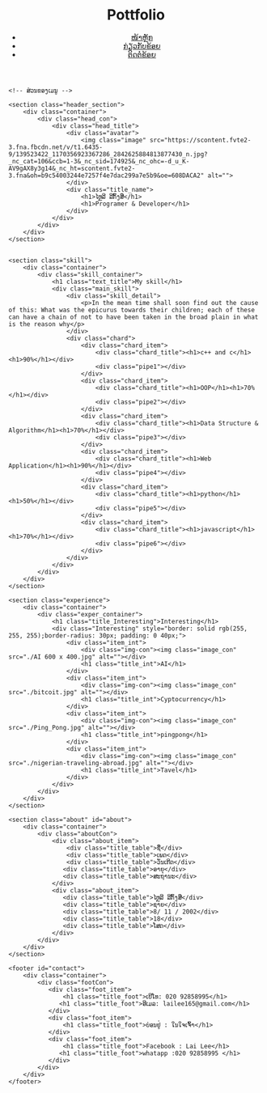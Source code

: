 <!DOCTYPE html>
<html lang="en">
<head>
    <meta charset="UTF-8">
    <meta http-equiv="X-UA-Compatible" content="IE=edge">
    <meta name="viewport" content="width=device-width, initial-scale=1.0">
    <link rel="stylesheet" href="./css/style_index.css">
    <title>index</title>
</head>
<body>
    <!-- ສ່ວນຂອງເມນູ -->
    <header>
        <div class="container">
            <div class="conNav">
                <div class="logo">
                    <h1 class="text_loga">Pottfolio</h1>
                </div>
                <ul class="Nav">
                    <li><a href="index.html">ໜ້າຫຼັກ</a><div class="border-b"></div></li>
                    <li><a href="#about">ກ່ຽວກັບຂ້ອຍ</a><div class="border-b"></div></li>
                    <li><a href="#contact">ຕິດຕໍ່ຂ້ອຍ</a><div class="border-b"></div></li>
                </ul>
            </div>
        </div>
    </header>

    <!-- ສ່ວນຂອງເມນູ -->

    <section class="header_section">
        <div class="container">
            <div class="head_con">
                <div class="head_title">
                    <div class="avatar">
                        <img class="image" src="https://scontent.fvte2-3.fna.fbcdn.net/v/t1.6435-9/139523422_1170356923367286_2842625884813877430_n.jpg?_nc_cat=106&ccb=1-3&_nc_sid=174925&_nc_ohc=-d_u_K-AV9gAX8y3g14&_nc_ht=scontent.fvte2-3.fna&oh=b9c54003244e7257f4e7dac299a7e5b9&oe=608DACA2" alt="">
                    </div>
                    <div class="title_name">
                        <h1>ໄຫຼລີ ລີກົ້ງສື</h1>
                        <h1>Programer & Developer</h1>
                    </div>
                </div>
            </div>
        </div>
    </section>


    <section class="skill">
        <div class="container">
            <div class="skill_container">
                <h1 class="text_title">My skill</h1>
                <div class="main_skill">
                    <div class="skill_detail">
                        <p>In the mean time shall soon find out the cause of this: What was the epicurus towards their children; each of these can have a chain of not to have been taken in the broad plain in what is the reason why</p>
                    </div>
                    <div class="chard">
                        <div class="chard_item">
                            <div class="chard_title"><h1>c++ and c</h1><h1>90%</h1></div>
                            <div class="pipe1"></div>
                        </div>
                        <div class="chard_item">
                            <div class="chard_title"><h1>OOP</h1><h1>70%</h1></div>
                            <div class="pipe2"></div>
                        </div>
                        <div class="chard_item">
                            <div class="chard_title"><h1>Data Structure & Algorithm</h1><h1>70%</h1></div>
                            <div class="pipe3"></div>
                        </div>
                        <div class="chard_item">
                            <div class="chard_title"><h1>Web Application</h1><h1>90%</h1></div>
                            <div class="pipe4"></div>
                        </div>
                        <div class="chard_item">
                            <div class="chard_title"><h1>python</h1><h1>50%</h1></div>
                            <div class="pipe5"></div>
                        </div>
                        <div class="chard_item">
                            <div class="chard_title"><h1>javascript</h1><h1>70%</h1></div>
                            <div class="pipe6"></div>
                        </div>
                    </div>
                </div>
            </div>
        </div>
    </section>

    <section class="experience">
        <div class="container">
            <div class="exper_container">
                <h1 class="title_Interesting">Interesting</h1>
                <div class="Interesting" style="border: solid rgb(255, 255, 255);border-radius: 30px; padding: 0 40px;">
                    <div class="item_int">
                        <div class="img-con"><img class="image_con" src="./AI 600 x 400.jpg" alt=""></div>
                        <h1 class="title_int">AI</h1>
                    </div>
                    <div class="item_int">
                        <div class="img-con"><img class="image_con" src="./bitcoit.jpg" alt=""></div>
                        <h1 class="title_int">Cyptocurrency</h1>
                    </div>
                    <div class="item_int">
                        <div class="img-con"><img class="image_con" src="./Ping_Pong.jpg" alt=""></div>
                        <h1 class="title_int">pingpong</h1>
                    </div>
                    <div class="item_int">
                        <div class="img-con"><img class="image_con" src="./nigerian-traveling-abroad.jpg" alt=""></div>
                        <h1 class="title_int">Tavel</h1>
                    </div>
                </div>
            </div>
        </div>
    </section>
    
    <section class="about" id="about">
        <div class="container">
            <div class="aboutCon">
                <div class="about_item">
                    <div class="title_table">ຊື່</div>
                    <div class="title_table">ເພດ</div>
                    <div class="title_table">ວັນເກີດ</div>
                   <div class="title_table">ອາຍຸ</div>
                   <div class="title_table">ສະຖານະ</div>
                </div>
                <div class="about_item">
                   <div class="title_table">ໄຫຼລີ ລີກົ້ງສື</div>
                   <div class="title_table">ຊາຍ</div>
                   <div class="title_table">8/ 11 / 2002</div>
                   <div class="title_table">18</div>
                   <div class="title_table">ໂສດ</div>
                </div>
            </div>
        </div>
    </section>

    <footer id="contact">
        <div class="container">
            <div class="footCon">
               <div class="foot_item">
                   <h1 class="title_foot">ເບີໂທ: 020 92858995</h1>
                  <h1 class="title_foot">ອີເມລ: lailee165@gmail.com</h1>
               </div>
               <div class="foot_item">
                   <h1 class="title_foot">ບ່ອນຢູ່ : ໃນໃຈເຈົ້າ</h1>
               </div>
               <div class="foot_item">
                   <h1 class="title_foot">Facebook : Lai Lee</h1>
                  <h1 class="title_foot">whatapp :020 92858995 </h1>
               </div>
            </div>
        </div>
    </footer>
    
</body>
</html>
